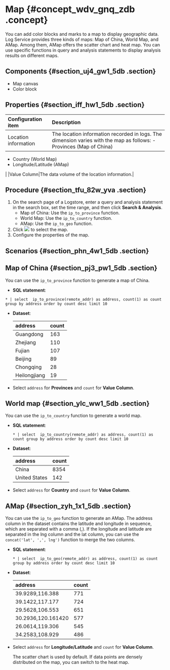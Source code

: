 # Map {#concept_wdv_gnq_zdb .concept}

You can add color blocks and marks to a map to display geographic data. Log Service provides three kinds of maps: Map of China, World Map, and AMap. Among them, AMap offers the scatter chart and heat map. You can use specific functions in query and analysis statements to display analysis results on different maps.

## Components {#section_uj4_gw1_5db .section}

-   Map canvas
-   Color block

## Properties {#section_iff_hw1_5db .section}

|Configuration item|Description|
|:-----------------|:----------|
|Location information|The location information recorded in logs. The dimension varies with the map as follows: -   Provinces \(Map of China\)
-   Country \(World Map\)
-   Longitude/Latitude \(AMap\)

 |
|Value Column|The data volume of the location information.|

## Procedure {#section_tfu_82w_yva .section}

1.  On the search page of a Logstore, enter a query and analysis statement in the search box, set the time range, and then click **Search & Analysis**.
    -   Map of China: Use the `ip_to_province` function.
    -   World Map: Use the `ip_to_country` function.
    -   AMap: Use the `ip_to_geo` function.
2.  Click ![](https://cdn.yuque.com/lark/2018/png/60648/1523262281180-89fdf120-2b29-448c-acd4-7c30d5b243e4.png) to select the map.
3.  Configure the properties of the map.

## Scenarios {#section_phn_4w1_5db .section}

## Map of China {#section_pj3_pw1_5db .section}

You can use the `ip_to_province` function to generate a map of China.

-   **SQL statement**:

``` {#codeblock_9a5_p2i_lxf}
* | select  ip_to_province(remote_addr) as address, count(1) as count group by address order by count desc limit 10
```

-   **Dataset**:

    |address|count|
    |:------|:----|
    |Guangdong|163|
    |Zhejiang|110|
    |Fujian|107|
    |Beijing|89|
    |Chongqing|28|
    |Heilongjiang|19|

-   Select `address` for **Provinces** and `count` for **Value Column**.

## World map {#section_ylc_ww1_5db .section}

You can use the `ip_to_country` function to generate a world map.

-   **SQL statement**:

    ``` {#codeblock_8tb_dz4_s0i}
    * | select  ip_to_country(remote_addr) as address, count(1) as count group by address order by count desc limit 10
    ```

-   **Dataset**:

    |address|count|
    |:------|:----|
    |China|8354|
    |United States|142|

-   Select `address` for **Country** and `count` for **Value Column**.

## AMap {#section_zyh_1x1_5db .section}

You can use the `ip_to_geo` function to generate an AMap. The address column in the dataset contains the latitude and longitude in sequence, which are separated with a comma \(,\). If the longitude and latitude are separated in the lng column and the lat column, you can use the `concat('lat', ',', lng')` function to merge the two columns.

-   **SQL statement**:

    ``` {#codeblock_eom_k7h_83i}
    * | select  ip_to_geo(remote_addr) as address, count(1) as count group by address order by count desc limit 10
    ```

-   **Dataset**:

    |address|count|
    |:------|:----|
    |39.9289,116.388|771|
    |39.1422,117.177|724|
    |29.5628,106.553|651|
    |30.2936,120.161420|577|
    |26.0614,119.306|545|
    |34.2583,108.929|486|

-   Select `address` for **Longitude/Latitude** and `count` for **Value Column**.

    The scatter chart is used by default. If data points are densely distributed on the map, you can switch to the heat map.


